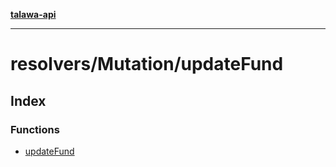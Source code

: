 [**talawa-api**](../../../README.md)

***

# resolvers/Mutation/updateFund

## Index

### Functions

- [updateFund](functions/updateFund.md)
